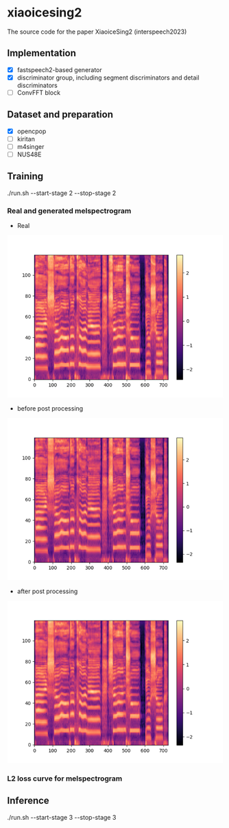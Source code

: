 # xiaoicesing2
The source code for the paper XiaoiceSing2 (interspeech2023)

## Implementation

- [x] fastspeech2-based generator
- [x] discriminator group, including segment discriminators and detail discriminators
- [ ] ConvFFT block

## Dataset and preparation

- [x] opencpop
- [ ] kiritan
- [ ] m4singer
- [ ] NUS48E

## Training

./run.sh --start-stage 2 --stop-stage 2

### Real and generated melspectrogram

- Real

![real melspectrogram](pics/2085003136_145600.png "real melspectrogram")

- before post processing

![before melspectrogram](pics/before_2085003136_145600.png)

- after post processing

![after melspectrogram](pics/after_2085003136_145600.png)

### L2 loss curve for melspectrogram

## Inference

./run.sh --start-stage 3 --stop-stage 3
